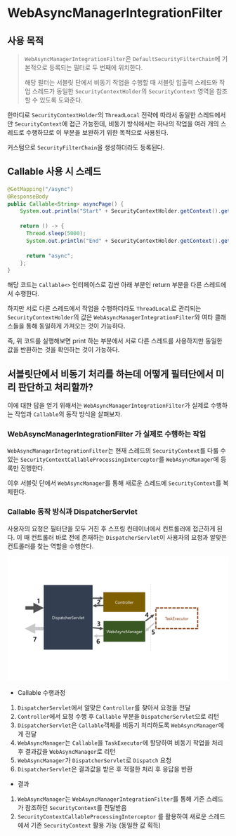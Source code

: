# WebAsyncManagerIntegrationFilter

## 사용 목적
> `WebAsyncManagerIntegrationFilter`은 `DefaultSecurityFilterChain`에 기본적으로 등록되는 필터로 두 번째에 위치한다.
> 
> 해당 필터는 서블릿 단에서 비동기 작업을 수행할 때 서블릿 입출력 스레드와 작업 스레드가 동일한 `SecurityContextHolder`의 `SecurityContext` 영역을 참조할 수 있도록 도와준다.

한마디로 `SecurityContextHolder`의 `ThreadLocal` 전략에 따라서 동일한 스레드에서만 `SecurityContext`에 접근 가능한데, 
비동기 방식에서는 하나의 작업을 여러 개의 스레드로 수행하므로 이 부분을 보완하기 위한 목적으로 사용된다.

커스텀으로 `SecurityFilterChain`을 생성하더라도 등록된다.

## Callable 사용 시 스레드
```java
@GetMapping("/async")
@ResponseBody
public Callable<String> asyncPage() {
    System.out.println("Start" + SecurityContextHolder.getContext().getAuthentication().getPrincipal());
    
    return () -> {
      Thread.sleep(5000);
      System.out.println("End" + SecurityContextHolder.getContext().getAuthentication().getPrincipal());
      
      return "async";
    };
}
```
해당 코드는 `Callable<>` 인터페이스로 감싼 아래 부분인 return 부분을 다른 스레드에서 수행한다.

하지만 서로 다른 스레드에서 작업을 수행하더라도 `ThreadLocal`로 관리되는 `SecurityContextHolder`의 값은 `WebAsyncManagerIntegrationFilter`와 여타 클래스들을 통해 동일하게
가져오는 것이 가능하다.

즉, 위 코드를 실행해보면 print 하는 부분에서 서로 다른 스레드를 사용하지만 동일한 값을 반환하는 것을 확인하는 것이 가능하다.

## 서블릿단에서 비동기 처리를 하는데 어떻게 필터단에서 미리 판단하고 처리할까?
이에 대한 답을 얻기 위해서는 `WebAsyncManagerIntegrationFilter`가 실제로 수행하는 작업과 `Callable`의 동작 방식을 살펴보자.

### WebAsyncManagerIntegrationFilter 가 실제로 수행하는 작업
`WebAsyncManagerIntegrationFilter`는 현재 스레드의 `SecurityContext`를 다룰 수 있는 `SecurityContextCallableProcessingInterceptor`를 `WebAsyncManager`에 등록만 진행한다.

이후 서블릿 단에서 `WebAsyncManager`를 통해 새로운 스레드에 `SecurityContext`를 복제한다.


### Callable 동작 방식과 DispatcherServlet
사용자의 요청은 필터단을 모두 거친 후 스프링 컨테이너에서 컨트롤러에 접근하게 된다. 
이 때 컨트롤러 바로 전에 존재하는 `DispatcherServlet`이 사용자의 요청과 알맞은 컨트롤러를 찾는 역할을 수행한다.

![img.png](image/ch9/ch9-1.png)

* Callable 수행과정
1. `DispatcherServlet`에서 알맞은 `Controller`를 찾아서 요청을 전달
2. `Controller`에서 요청 수행 후 `Callable` 부분을 `DispatcherServlet`으로 리턴
3. `DispatcherServlet`은 `Callable`객체를 비동기 처리하도록 `WebAsyncManager`에게 전달
4. `WebAsyncManager`는 `Callable`을 `TaskExecutor`에 할당하여 비동기 작업을 처리 후 결과값을 `WebAsyncManager`로 리턴
5. `WebAsyncManager`가 `DispatcherServlet`로 `Dispatch` 요청
6. `DispatcherServlet`은 결과값을 받은 후 적절한 처리 후 응답을 반환

* 결과
1. `WebAsyncManager`는 `WebAsyncManagerIntegrationFilter`를 통해 기존 스레드가 참조하던 `SecurityContext`를 전달받음
2. `SecurityContextCallableProcessingInterceptor` 를 활용하여 새로운 스레드에서 기존 `SecurityContext` 활용 가능 (동일한 값 획득)